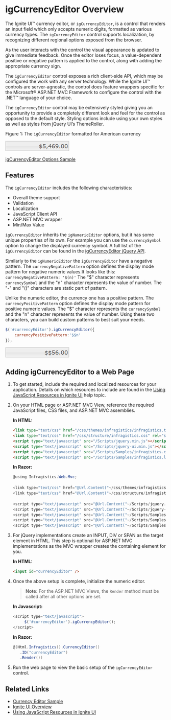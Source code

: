 ﻿<!--
|metadata|
{
    "fileName": "igcurrencyeditor-igcurrencyeditor-overview",
    "controlName": "igEditors",
    "tags": ["Getting Started"]
}
|metadata|
-->

# igCurrencyEditor Overview


The Ignite UI™ currency editor, or `igCurrencyEditor`, is a control that renders an input field which only accepts numeric digits, formatted as various currency types. The `igCurrencyEditor` control supports localization, by recognizing different regional options exposed from the browser.

As the user interacts with the control the visual appearance is updated to give immediate feedback. Once the editor loses focus, a value-dependent positive or negative pattern is applied to the control, along with adding the appropriate currency sign.

The `igCurrencyEditor` control exposes a rich client-side API, which may be configured the work with any server technology. While the Ignite UI™ controls are server-agnostic, the control does feature wrappers specific for the Microsoft® ASP.NET MVC Framework to configure the control with the .NET™ language of your choice.

The `igCurrencyEditor` control may be extensively styled giving you an opportunity to provide a completely different look and feel for the control as opposed to the default style. Styling options include using your own styles as well as styles from jQuery UI’s ThemeRoller.

Figure 1: The `igCurrencyEditor` formatted for American currency

![](images/igCurrencyEditor_Overview.png)

[igCurrencyEditor Options Sample](%%SamplesUrl%%/editors/currency-editor)

## Features

The `igCurrencyEditor` includes the following characteristics:

-   Overall theme support
-   Validation
-   Localization
-   JavaScript Client API
-   ASP.NET MVC wrapper
-   Min/Max Value


`igCurrencyEditor` inherits the `igNumericEditor` options, but it has some unique properties of its own. For example you can use the `currencySymbol` option to change the displayed currency symbol. A full list of the `igCurrencyEditor` can be found in the [igCurrencyEditor jQuery API](%%jQueryApiUrl%%/ui.igCurrencyEditor).

Similarly to the `igNumericEditor` the `igCurrencyEditor` have a negative pattern. The `currencyNegativePattern` option defines the display mode pattern for negative numeric values.It looks like this:
`currencyNegativePattern: '$(n)'`
The "$" character represents `currencySymbol` and the "n" character represents the value of number. The "-" and "()" characters are static part of pattern.

Unlike the numeric editor, the currency one has a positive pattern. The `currencyPositivePattern` option defines the display mode pattern for positive numeric values. The "$" character represents the `currencySymbol` and the "n" character represents the value of number. Using these two characters, you can build custom patterns to best suit your needs.

```js
$('#currencyEditor').igCurrencyEditor({
	currencyPositivePattern:'$$n'
});
```
![](images/igCurrencyEditor_PositivePattern.png)

## Adding igCurrencyEditor to a Web Page

1.  To get started, include the required and localized resources for your application. Details on which resources to include are found in the [Using JavaScript Resources in Ignite UI](Deployment-Guide-JavaScript-Resources.html) help topic.
2.  On your HTML page or ASP.NET MVC View, reference the required JavaScript files, CSS files, and ASP.NET MVC assemblies.

    **In HTML:**

    ```html
    <link type="text/css" href="/css/themes/infragistics/infragistics.theme.css" rel="stylesheet" />
    <link type="text/css" href="/css/structure/infragistics.css" rel="stylesheet" />
    <script type="text/javascript" src="/Scripts/jquery.min.js"></script>
    <script type="text/javascript" src="/Scripts/jquery-ui.min.js"></script>
    <script type="text/javascript" src="/Scripts/Samples/infragistics.core.js"></script>
	<script type="text/javascript" src="/Scripts/Samples/infragistics.lob.js"></script>
    ```

	**In Razor:**

    ```csharp
    @using Infragistics.Web.Mvc;

    <link type="text/css" href="@Url.Content("~/css/themes/infragistics/infragistics.theme.css")" rel="stylesheet" />
    <link type="text/css" href="@Url.Content("~/css/structure/infragistics.css")" rel="stylesheet" />

    <script type="text/javascript" src="@Url.Content("~/Scripts/jquery.min.js")"></script>
    <script type="text/javascript" src="@Url.Content("~/Scripts/jquery-ui.min.js")"></script>
    <script type="text/javascript" src="@Url.Content("~/Scripts/Samples/infragistics.core.js")"></script>
	<script type="text/javascript" src="@Url.Content("~/Scripts/Samples/infragistics.lob.js")"></script>
    <script type="text/javascript" src="@Url.Content("~/Scripts/Samples/modules/i18n/regional/infragistics.ui.regional-en.js")"></script>
    ```

3.  For jQuery implementations create an INPUT, DIV or SPAN as the target element in HTML. This step is optional for ASP.NET MVC implementations as the MVC wrapper creates the containing element for you.    

    **In HTML:**

    ```html
    <input id="currencyEditor" />
    ```

4.  Once the above setup is complete, initialize the numeric editor.

    > **Note:** For the ASP.NET MVC Views, the `Render` method must be called after all other options are set.

    **In Javascript:**

    ```js
    <script type="text/javascript">
         $('#currencyEditor').igCurrencyEditor();
    </script>
    ```

	**In Razor:**

    ```csharp
    @(Html.Infragistics().CurrencyEditor()
       .ID("currencyEditor")
       .Render())
    ```

5.  Run the web page to view the basic setup of the `igCurrencyEditor` control.

## Related Links

-   [Currency Editor Sample](%%SamplesUrl%%/editors/currency-editor)
-   [Ignite UI Overview](NetAdvantage-for-jQuery-Overview.html)
-   [Using JavaScript Resources in Ignite UI](Deployment-Guide-JavaScript-Resources.html)

 

 


